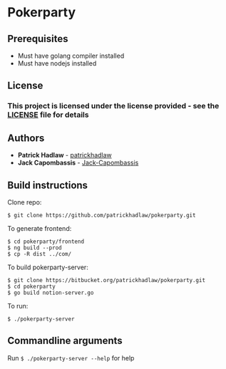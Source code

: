 # Pokerparty

## Prerequisites

* Must have golang compiler installed
* Must have nodejs installed

## License

### This project is licensed under the license provided - see the [LICENSE](LICENSE) file for details

## Authors

* **Patrick Hadlaw** - [patrickhadlaw](https://github.com/patrickhadlaw)
* **Jack Capombassis** - [Jack-Capombassis](https://github.com/Jack-Capombassis)

## Build instructions

Clone repo:
```
$ git clone https://github.com/patrickhadlaw/pokerparty.git
```

To generate frontend:
```
$ cd pokerparty/frontend
$ ng build --prod
$ cp -R dist ../com/
```

To build pokerparty-server:
```
$ git clone https://bitbucket.org/patrickhadlaw/pokerparty.git
$ cd pokerparty
$ go build notion-server.go
```

To run:
```
$ ./pokerparty-server
```

## Commandline arguments

Run `$ ./pokerparty-server --help` for help